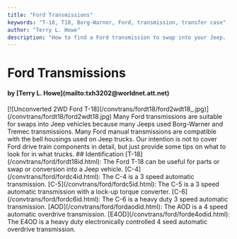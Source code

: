 ```yaml
---
title: "Ford Transmissions"
keywords: "T-18, T18, Borg-Warner, Ford, transmission, transfer case"
author: "Terry L. Howe"
description: "How to find a Ford transmission to swap into your Jeep.  Ford trucks are plentiful and many use heavy duty drive train components suitable for swaps into Jeep trucks."
---
```


# Ford Transmissions
<H4>by [Terry L. Howe](mailto:txh3202@worldnet.att.net)</H4>
[![Unconverted 2WD Ford T-18](/convtrans/fordt18/ford2wdt18_.jpg)](/convtrans/fordt18/ford2wdt18.jpg)
Many Ford transmissions are suitable for swaps into Jeep vehicles
because many Jeeps used Borg-Warner and Tremec transmissions.  Many
Ford manual transmissions are compatible with the bell housings
used on Jeep trucks.
Our intention is not to cover Ford drive train components in detail,
but just provide some tips on what to look for in what trucks.
## Identification
[T-18](/convtrans/ford/fordt18id.html): The
Ford T-18 can be useful for parts or swap or conversion
into a Jeep vehicle.
[C-4](/convtrans/ford/fordc4id.html): The
C-4 is a 3 speed automatic transmission.
[C-5](/convtrans/ford/fordc5id.html): The
C-5 is a 3 speed automatic transmission with a lock-up torque
converter.
[C-6](/convtrans/ford/fordc6id.html): The
C-6 is a heavy duty 3 speed automatic transmission.
[AOD](/convtrans/ford/fordaodid.html): The
AOD is a 4 speed automatic overdrive transmission.
[E4OD](/convtrans/ford/forde4odid.html): The
E4OD is a heavy duty electronically controlled 4 seed automatic
overdrive transmission.